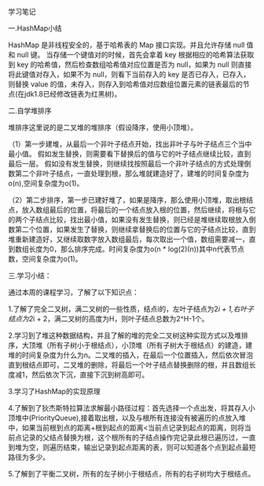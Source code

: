 学习笔记

一.HashMap小结

  HashMap 是非线程安全的，基于哈希表的 Map 接口实现。并且允许存储 null 值和 null 键。
  当存储一个键值对的时候，首先会拿着 key 根据相应的哈希算法获取到 key 的哈希值，然后检查数组哈希值对应位置是否为 null，如果为 null 则直接将此键值对存入，如果不为 null，则看下当前存入的 key 是否已存入，已存入，则替换 value 的值，未存入，则存入到哈希值对应数组位置元素的链表最后的节点(在jdk1.8已经修改链表为红黑树)。

二.自学堆排序

  堆排序这里说的是二叉堆的堆排序（假设降序，使用小顶堆）。

  （1）第一步建堆，从最后一个非叶子结点开始，找出非叶子与叶子结点三个当中最小值。
  假如发生替换，则需要看下替换后的值与它的叶子结点继续比较，直到最后一层。
  假如没有发生替换，则继续找按照最后一个非叶子结点的方式处理倒数第二个非叶子结点，一直处理到根，那么堆就建造好了，建堆的时间复杂度为o(n),空间复杂度为o(1)。

  （2）第二步排序，第一步已建好堆了，如果是降序，那么使用小顶堆，取出根结点，放入数组最后的位置，将最后的一个结点放入根的位置，然后继续，将根与它的两个子结点比较，找出最小值，如果没有发生替换，则已经是堆继续取根放入倒数第二个位置，如果发生了替换，则继续拿替换后的位置与它的子结点比较，直到堆重新建造好，又继续取数字放入数组最后，每次取出一个值，数组需要减一，直到数组长度为0，那么排序完成。时间复杂度为o(n * log(2)(n))其中n代表节点数，空间复杂度为o(1)。

三.学习小结：

  通过本周的课程学习，了解了以下知识点：

  1.了解了完全二叉树，满二叉树的一些性质，结点i的，左叶子结点为2*i + 1,右叶子结点为2*i + 2，满二叉树的高度为H，则叶子结点总数为2^H-1个。

  2.学习到了堆这种数据结构，并且了解的堆的完全二叉树这种实现方式以及堆排序，大顶堆（所有子树小于根结点），小顶堆（所有子树大于根结点）的建造，建堆的时间复杂度为什么为n。二叉堆的插入，在最后一个位置插入，然后依次冒泡直到根结点即可，二叉堆的删除，将最后一个叶子结点替换删除的根，并且数组长度减1，然后依次下沉，直接下沉到树高即可。

  3.学习了HashMap的实现原理

  4.了解到了狄杰斯特拉算法求解最小路径过程：首先选择一个点出发，将其存入小顶堆中(PriorityQueue),接着取出根，以及与根所有连接没有被遍历的点放入堆中，如果当前根到点的距离+根到起点的距离<当前点记录到起点的距离，则将当前点记录的父结点替换为根，这个根所有的子结点操作完记录此根已遍历过，一直到堆为空，则遍历结束，输出记录到起点距离的表，则可以知道各个点到起点最短路径为多少。

  5.了解到了平衡二叉树，所有的左子树小于根结点，所有的右子树均大于根结点。